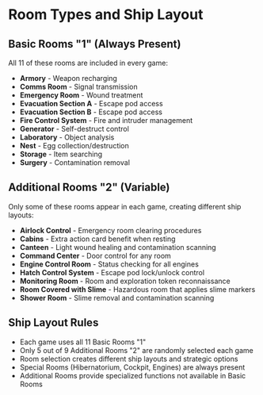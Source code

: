 # Room Types and Ship Layout

## Basic Rooms "1" (Always Present)
All 11 of these rooms are included in every game:

- **Armory** - Weapon recharging
- **Comms Room** - Signal transmission  
- **Emergency Room** - Wound treatment
- **Evacuation Section A** - Escape pod access
- **Evacuation Section B** - Escape pod access
- **Fire Control System** - Fire and intruder management
- **Generator** - Self-destruct control
- **Laboratory** - Object analysis
- **Nest** - Egg collection/destruction
- **Storage** - Item searching
- **Surgery** - Contamination removal

## Additional Rooms "2" (Variable)
Only some of these rooms appear in each game, creating different ship layouts:

- **Airlock Control** - Emergency room clearing procedures
- **Cabins** - Extra action card benefit when resting
- **Canteen** - Light wound healing and contamination scanning
- **Command Center** - Door control for any room
- **Engine Control Room** - Status checking for all engines
- **Hatch Control System** - Escape pod lock/unlock control
- **Monitoring Room** - Room and exploration token reconnaissance  
- **Room Covered with Slime** - Hazardous room that applies slime markers
- **Shower Room** - Slime removal and contamination scanning

## Ship Layout Rules
- Each game uses all 11 Basic Rooms "1"
- Only 5 out of 9 Additional Rooms "2" are randomly selected each game
- Room selection creates different ship layouts and strategic options
- Special Rooms (Hibernatorium, Cockpit, Engines) are always present
- Additional Rooms provide specialized functions not available in Basic Rooms